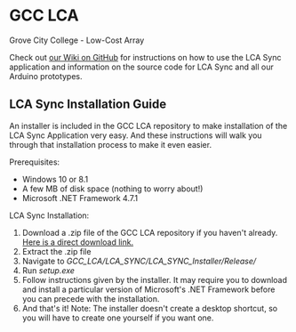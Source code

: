 # GCC LCA
Grove City College - Low-Cost Array 

Check out [our Wiki on GitHub](https://github.com/messmerd/GCC_LCA/wiki) for instructions on how to use the LCA Sync application and information on the source code for LCA Sync and all our Arduino prototypes. 

## LCA Sync Installation Guide 

An installer is included in the GCC LCA repository to make installation of the LCA Sync Application very easy. And these instructions will walk you through that installation process to make it even easier.

Prerequisites:

* Windows 10 or 8.1
* A few MB of disk space (nothing to worry about!) 
* Microsoft .NET Framework 4.7.1

LCA Sync Installation:

1. Download a .zip file of the GCC LCA repository if you haven't already. [Here is a direct download link.](https://github.com/messmerd/GCC_LCA/archive/master.zip)
2. Extract the .zip file
3. Navigate to _GCC_LCA/LCA_SYNC/LCA_SYNC_Installer/Release/_
4. Run _setup.exe_
5. Follow instructions given by the installer. It may require you to download and install a particular version of Microsoft's .NET Framework before you can precede with the installation.
6. And that's it! Note: The installer doesn't create a desktop shortcut, so you will have to create one yourself if you want one.
